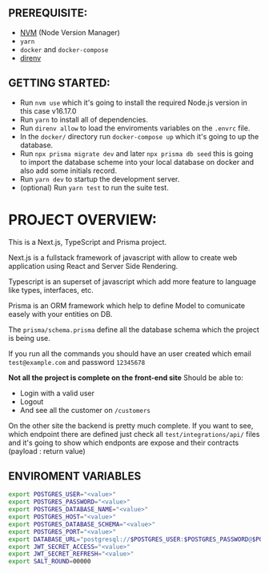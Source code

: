 ## PREREQUISITE:
 - [NVM](https://github.com/nvm-sh/nvm) (Node Version Manager)
 - `yarn`
 - `docker` and `docker-compose`
 - [direnv](https://direnv.net/)

## GETTING STARTED:

- Run `nvm use` which it's going to install the required Node.js version in this case v16.17.0
- Run `yarn` to install all of dependencies.
- Run `direnv allow` to load the enviroments variables on the `.envrc` file.
- In the `docker/` directory run `docker-compose up` which it's going to up the database.
- Run `npx prisma migrate dev` and later `npx prisma db seed` this is going to import the database scheme into your local database on docker and also add some initials record.
- Run `yarn dev` to startup the development server.
- (optional) Run `yarn test` to run the suite test.

# PROJECT OVERVIEW:

This is a Next.js, TypeScript and Prisma project.

Next.js is a fullstack framework of javascript with allow to create web application using React and Server Side Rendering.

Typescript is an superset of javascript which add more feature to language like types, interfaces, etc.

Prisma is an ORM framework which help to define Model to comunicate easely with your entities on DB.

The `prisma/schema.prisma` define all the database schema which the project is being use.

If you run all the commands you should have an user created which email `test@example.com` and password `12345678`

**Not all the project is complete on the front-end site**
Should be able to:
- Login with a valid user
- Logout
- And see all the customer on `/customers`

On the other site the backend is pretty much complete. If you want to see, which endpoint there are defined just check all `test/integrations/api/` files and it's going to show which endponts are expose and their contracts (payload : return value)

## ENVIROMENT VARIABLES

```bash
export POSTGRES_USER="<value>"
export POSTGRES_PASSWORD="<value>"
export POSTGRES_DATABASE_NAME="<value>"
export POSTGRES_HOST="<value>"
export POSTGRES_DATABASE_SCHEMA="<value>"
export POSTGRES_PORT="<value>"
export DATABASE_URL="postgresql://$POSTGRES_USER:$POSTGRES_PASSWORD@$POSTGRES_HOST:$POSTGRES_PORT/$POSTGRES_DATABASE_NAME?schema=$POSTGRES_DATABASE_SCHEMA"
export JWT_SECRET_ACCESS="<value>"
export JWT_SECRET_REFRESH="<value>"
export SALT_ROUND=00000
```
